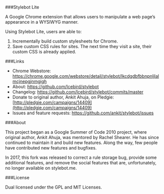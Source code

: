 ###Stylebot Lite

A Google Chrome extension that allows users to manipulate a web page’s appearance in a WYSIWYG manner.

Using Stylebot Lite, users are able to:

1. Incrementally build custom stylesheets for Chrome.
2. Save custom CSS rules for sites. The next time they visit a site, their custom CSS is already applied.

###Links

* Chrome Webstore: <https://chrome.google.com/webstore/detail/stylebot/lkcdgdbfbbnpnljlalmcjnepgjnmgigh>
* About: <https://github.com/Icebird/stylebot>
* Changelog: <https://github.com/Icebird/stylebot/commits/master>
* Donate to original author, Ankit Ahuja, on Pledgie: [http://pledgie.com/campaigns/14409](http://pledgie.com/campaigns/14409)
* Issues and feature requests: <https://github.com/ankit/stylebot/issues>

###About

This project began as a Google Summer of Code 2010 project, where 
original author, Ankit Ahuja, was mentored by Rachel Shearer.
He has since continued to maintain it and build new features.
Along the way, few people have contributed new features and bugfixes.

In 2017, this fork was released to correct a rule storage bug, 
provide some additional features, and remove the social features
that are, unfortunately, no longer available on stylebot.me. 

###License

Dual licensed under the GPL and MIT Licenses.
